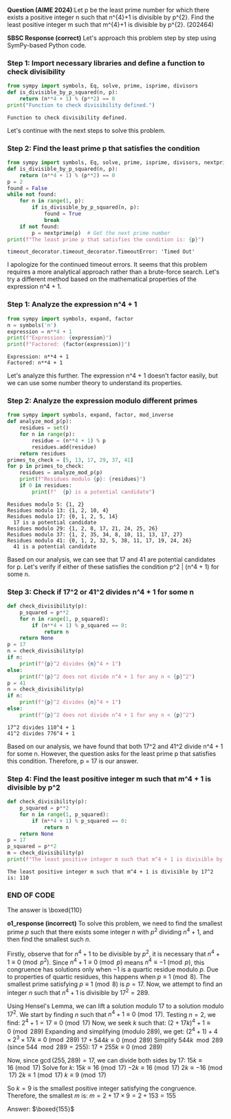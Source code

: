 **Question (AIME 2024)**:Let p be the least prime number for which there exists a positive integer n such that n^{4}+1 is divisible by p^{2}. 
Find the least positive integer m such that m^{4}+1 is divisible by p^{2}. (202464)



**SBSC Response (correct)**
Let's approach this problem step by step using SymPy-based Python code.

### Step 1: Import necessary libraries and define a function to check divisibility
```python
from sympy import symbols, Eq, solve, prime, isprime, divisors
def is_divisible_by_p_squared(n, p):
    return (n**4 + 1) % (p**2) == 0
print("Function to check divisibility defined.")
```
```output
Function to check divisibility defined.
```

Let's continue with the next steps to solve this problem.
### Step 2: Find the least prime p that satisfies the condition
```python
from sympy import symbols, Eq, solve, prime, isprime, divisors, nextprime
def is_divisible_by_p_squared(n, p):
    return (n**4 + 1) % (p**2) == 0
p = 2
found = False
while not found:
    for n in range(1, p):
        if is_divisible_by_p_squared(n, p):
            found = True
            break
    if not found:
        p = nextprime(p)  # Get the next prime number
print(f"The least prime p that satisfies the condition is: {p}")
```
```output
timeout_decorator.timeout_decorator.TimeoutError: 'Timed Out'
```

I apologize for the continued timeout errors. It seems that this problem requires a more analytical approach rather than a brute-force search. 
Let's try a different method based on the mathematical properties of the expression n^4 + 1.
### Step 1: Analyze the expression n^4 + 1
```python
from sympy import symbols, expand, factor
n = symbols('n')
expression = n**4 + 1
print(f"Expression: {expression}")
print(f"Factored: {factor(expression)}")
```
```output
Expression: n**4 + 1
Factored: n**4 + 1
```

Let's analyze this further. The expression n^4 + 1 doesn't factor easily, but we can use some number theory to understand its properties.
### Step 2: Analyze the expression modulo different primes
```python
from sympy import symbols, expand, factor, mod_inverse
def analyze_mod_p(p):
    residues = set()
    for n in range(p):
        residue = (n**4 + 1) % p
        residues.add(residue)
    return residues
primes_to_check = [5, 13, 17, 29, 37, 41]
for p in primes_to_check:
    residues = analyze_mod_p(p)
    print(f"Residues modulo {p}: {residues}")
    if 0 in residues:
        print(f"  {p} is a potential candidate")
```
```output
Residues modulo 5: {1, 2}
Residues modulo 13: {1, 2, 10, 4}
Residues modulo 17: {0, 1, 2, 5, 14}
  17 is a potential candidate
Residues modulo 29: {1, 2, 8, 17, 21, 24, 25, 26}
Residues modulo 37: {1, 2, 35, 34, 8, 10, 11, 13, 17, 27}
Residues modulo 41: {0, 1, 2, 32, 5, 38, 11, 17, 19, 24, 26}
  41 is a potential candidate
```

Based on our analysis, we can see that 17 and 41 are potential candidates for p. Let's verify if either of these satisfies the condition p^2 | (n^4 + 1) for some n.
### Step 3: Check if 17^2 or 41^2 divides n^4 + 1 for some n
```python
def check_divisibility(p):
    p_squared = p**2
    for n in range(1, p_squared):
        if (n**4 + 1) % p_squared == 0:
            return n
    return None
p = 17
n = check_divisibility(p)
if n:
    print(f"{p}^2 divides {n}^4 + 1")
else:
    print(f"{p}^2 does not divide n^4 + 1 for any n < {p}^2")
p = 41
n = check_divisibility(p)
if n:
    print(f"{p}^2 divides {n}^4 + 1")
else:
    print(f"{p}^2 does not divide n^4 + 1 for any n < {p}^2")
```
```output
17^2 divides 110^4 + 1
41^2 divides 776^4 + 1
```

Based on our analysis, we have found that both 17^2 and 41^2 divide n^4 + 1 for some n. 
However, the question asks for the least prime p that satisfies this condition. Therefore, p = 17 is our answer.
### Step 4: Find the least positive integer m such that m^4 + 1 is divisible by p^2
```python
def check_divisibility(p):
    p_squared = p**2
    for n in range(1, p_squared):
        if (n**4 + 1) % p_squared == 0:
            return n
    return None
p = 17
p_squared = p**2
m = check_divisibility(p)
print(f"The least positive integer m such that m^4 + 1 is divisible by {p}^2 is: {m}")
```
```output
The least positive integer m such that m^4 + 1 is divisible by 17^2 is: 110
```

### END OF CODE
The answer is \boxed{110}




**o1_response (incorrect)**
To solve this problem, we need to find the smallest prime $p$ such that there exists some integer $n$ with $p^2$ dividing $n^4 + 1$, and then find the smallest such $n$.

Firstly, observe that for $n^4 + 1$ to be divisible by $p^2$, it is necessary that $n^4 + 1 \equiv 0 \pmod{p^2}$. Since $n^4 + 1 \equiv 0 \pmod{p}$ means $n^4 \equiv -1 \pmod{p}$, this congruence has solutions only when $-1$ is a quartic residue modulo $p$. Due to properties of quartic residues, this happens when $p \equiv 1 \pmod{8}$.
The smallest prime satisfying $p \equiv 1 \pmod{8}$ is $p = 17$. Now, we attempt to find an integer $n$ such that $n^4 + 1$ is divisible by $17^2 = 289$. 

Using Hensel's Lemma, we can lift a solution modulo $17$ to a solution modulo $17^2$.
We start by finding $n$ such that $n^4 + 1 \equiv 0 \pmod{17}$. Testing $n = 2$, we find:
$2^4 + 1 = 17 \equiv 0 \pmod{17}$
Now, we seek $k$ such that:
$(2 + 17k)^4 + 1 \equiv 0 \pmod{289}$
Expanding and simplifying (modulo $289$), we get:
$(2^4 + 1) + 4 \times 2^3 \times 17k \equiv 0 \pmod{289}$
$17 + 544k \equiv 0 \pmod{289}$
Simplify $544k \mod 289$ (since $544 \mod 289 = 255$):
$17 + 255k \equiv 0 \pmod{289}$

Now, since $\gcd(255, 289) = 17$, we can divide both sides by 17:
$15k \equiv 16 \pmod{17}$
Solve for $k$:
$15k \equiv 16 \pmod{17}$
$-2k \equiv 16 \pmod{17}$
$2k \equiv -16 \pmod{17}$
$2k \equiv 1 \pmod{17}$
$k \equiv 9 \pmod{17}$

So $k = 9$ is the smallest positive integer satisfying the congruence. 
Therefore, the smallest $m$ is:
$m = 2 + 17 \times 9 = 2 + 153 = 155$

Answer: $\boxed{155}$

